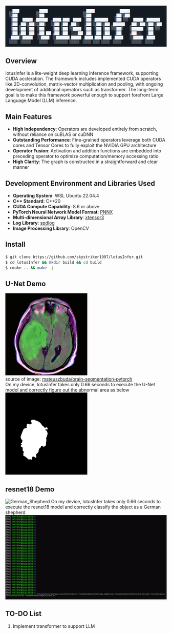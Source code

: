 ![logo](logo/logo.png)

## Overview

lotusInfer is a lite-weight deep learning inference framework, supporting CUDA accleration. The framework includes implemented CUDA operators like 2D-convolution, matrix-vector multiplication and pooling, with ongoing development of additional operators such as transformer. The long-term goal is to make this framework powerful enough to support forefront Large Language Model (LLM) inference.


## Main Features
- **High Independency**: Operators are developed entirely from scratch, without reliance on cuBLAS or cuDNN
- **Outstanding Performance**: Fine-grained operators leverage both CUDA cores and Tensor Cores to fully exploit the NVIDIA GPU architecture
- **Operator Fusion**: Activation and addition functions are embedded into preceding operator to optimize computation/memory accessing ratio
- **High Clarity**: The graph is constructed in a straightforward and clear manner



## Development Environment and Libraries Used
- **Operating System**: WSL Ubuntu 22.04.4 
- **C++ Standard**: C++20
- **CUDA Compute Capability**: 8.6 or above
- **PyTorch Neural Network Model Format**: [PNNX](https://github.com/Tencent/ncnn/tree/master/tools/pnnx)
- **Multi-dimensional Array Library**: [xtensor3](https://xtensor.readthedocs.io/en/latest/)
- **Log Library**: [spdlog](https://github.com/gabime/spdlog)
- **Image Processing Library**: OpenCV


## Install
```bash
$ git clone https://github.com/skystriker1997/lotusInfer.git
$ cd lotusInfer && mkdir build && cd build
$ cmake .. && make -j
```

## U-Net Demo
![CT scan](models/unet/TCGA_CS_4944.png)  
source of image: [mateuszbuda/brain-segmentation-pytorch](https://github.com/mateuszbuda/brain-segmentation-pytorch/raw/master/assets/TCGA_CS_4944.png)  
On my device, lotusInfer takes only 0.66 seconds to execute the U-Net model and correctly figure out the abnormal area as below  
![abnormal area](records/abnormal_organization.png)

## resnet18 Demo
![German_Shepherd](models/resnet/German_Shepherd.jpg) 
On my device, lotusInfer takes only 0.66 seconds to execute the resnet18 model and correctly classify the object as a German shepherd
![resnet18_speedtest](records/Recording_resnet_infer.gif) 

## TO-DO List
1. Implement transformer to support LLM





